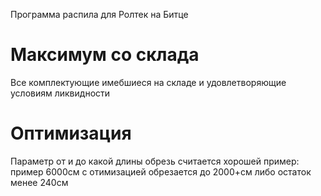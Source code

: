 Программа распила для Ролтек на Битце

Максимум со склада
==================
Все комплектующие имебшиеся на складе и удовлетворяющие условиям ликвидности

Оптимизация
===========
Параметр от и до какой длины обрезь считается хорошей
пример: пример 6000см с отимизацией обрезается до 2000+см либо остаток менее 240см
